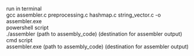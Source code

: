 run in terminal
<br>
gcc assembler.c preprocessing.c hashmap.c string_vector.c -o assembler.exe
<br>
powershell script
<br>
./assembler (path to assembly_code) (destination for assembler output)
<br>
cmd script
<br>
assembler.exe (path to assembly_code) (destination for assembler output)